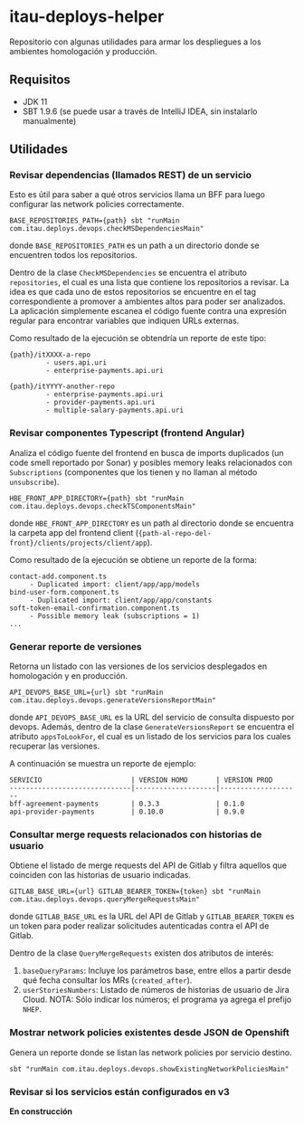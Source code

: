 # itau-deploys-helper

Repositorio con algunas utilidades para armar los despliegues a los ambientes homologación y producción.

## Requisitos

- JDK 11
- SBT 1.9.6 (se puede usar a través de IntelliJ IDEA, sin instalarlo manualmente)

## Utilidades

### Revisar dependencias (llamados REST) de un servicio

Esto es útil para saber a qué otros servicios llama un BFF para luego configurar las network policies correctamente.

```shell
BASE_REPOSITORIES_PATH={path} sbt "runMain com.itau.deploys.devops.checkMSDependenciesMain"
```

donde `BASE_REPOSITORIES_PATH` es un path a un directorio donde se encuentren todos los repositorios.

Dentro de la clase `CheckMSDependencies` se encuentra el atributo `repositories`, el cual es una lista que contiene los
repositorios a revisar. La idea es que cada uno de estos repositorios se encuentre en el tag correspondiente a promover
a ambientes altos para poder ser analizados. La aplicación simplemente escanea el código fuente contra una expresión
regular para encontrar variables que indiquen URLs externas.

Como resultado de la ejecución se obtendría un reporte de este tipo:

```text
{path}/itXXXX-a-repo
		 - users.api.uri
		 - enterprise-payments.api.uri

{path}/itYYYY-another-repo
		 - enterprise-payments.api.uri
		 - provider-payments.api.uri
		 - multiple-salary-payments.api.uri
```

### Revisar componentes Typescript (frontend Angular)

Analiza el código fuente del frontend en busca de imports duplicados (un code smell reportado por Sonar) y posibles
memory leaks relacionados con `Subscriptions` (componentes que los tienen y no llaman al método `unsubscribe`).

```shell
HBE_FRONT_APP_DIRECTORY={path} sbt "runMain com.itau.deploys.devops.checkTSComponentsMain"
```

donde `HBE_FRONT_APP_DIRECTORY` es un path al directorio donde se encuentra la carpeta app del frontend client
(`{path-al-repo-del-front}/clients/projects/client/app`).

Como resultado de la ejecución se obtiene un reporte de la forma:

```text
contact-add.component.ts
	 - Duplicated import: client/app/app/models
bind-user-form.component.ts
	 - Duplicated import: client/app/app/constants
soft-token-email-confirmation.component.ts
	 - Possible memory leak (subscriptions = 1)
...
```

### Generar reporte de versiones

Retorna un listado con las versiones de los servicios desplegados en homologación y en producción.

```shell
API_DEVOPS_BASE_URL={url} sbt "runMain com.itau.deploys.devops.generateVersionsReportMain"
```

donde `API_DEVOPS_BASE_URL` es la URL del servicio de consulta dispuesto por devops. Además, dentro de la
clase `GenerateVersionsReport` se encuentra el atributo `appsToLookFor`, el cual es un listado de los servicios para los
cuales recuperar las versiones.

A continuación se muestra un reporte de ejemplo:

```text
SERVICIO                      | VERSION HOMO       | VERSION PROD       
------------------------------|--------------------|--------------------
bff-agreement-payments        | 0.3.3              | 0.1.0              
api-provider-payments         | 0.10.0             | 0.9.0              
```

### Consultar merge requests relacionados con historias de usuario

Obtiene el listado de merge requests del API de Gitlab y filtra aquellos que coinciden con las historias de usuario
indicadas.

```shell
GITLAB_BASE_URL={url} GITLAB_BEARER_TOKEN={token} sbt "runMain com.itau.deploys.devops.queryMergeRequestsMain"
```

donde `GITLAB_BASE_URL` es la URL del API de Gitlab y `GITLAB_BEARER_TOKEN` es un token para poder realizar solicitudes
autenticadas contra el API de Gitlab.

Dentro de la clase `QueryMergeRequests` existen dos atributos de interés:

1. `baseQueryParams`: Incluye los parámetros base, entre ellos a partir desde qué fecha consultar los
   MRs (`created_after`).
2. `userStoriesNumbers`: Listado de números de historias de usuario de Jira Cloud. NOTA: Sólo indicar los números; el
   programa ya agrega el prefijo `NHEP`.

### Mostrar network policies existentes desde JSON de Openshift

Genera un reporte donde se listan las network policies por servicio destino.

```shell
sbt "runMain com.itau.deploys.devops.showExistingNetworkPoliciesMain"
```

### Revisar si los servicios están configurados en v3

__En construcción__
